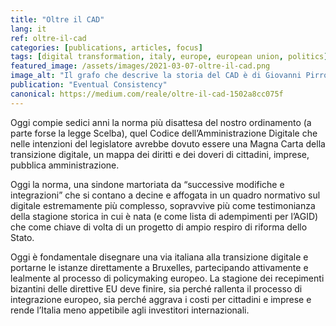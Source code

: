 ```yaml
---
title: "Oltre il CAD"
lang: it
ref: oltre-il-cad
categories: [publications, articles, focus]
tags: [digital transformation, italy, europe, european union, politics]
featured_image: /assets/images/2021-03-07-oltre-il-cad.png
image_alt: "Il grafo che descrive la storia del CAD è di Giovanni Pirrotta"
publication: "Eventual Consistency"
canonical: https://medium.com/reale/oltre-il-cad-1502a8cc075f
---
```


Oggi compie sedici anni la norma più disattesa del nostro ordinamento (a parte forse la legge Scelba), quel Codice dell’Amministrazione Digitale che nelle intenzioni del legislatore avrebbe dovuto essere una Magna Carta della transizione digitale, un mappa dei diritti e dei doveri di cittadini, imprese, pubblica amministrazione.

Oggi la norma, una sindone martoriata da “successive modifiche e integrazioni” che si contano a decine e affogata in un quadro normativo sul digitale estremamente più complesso, sopravvive più come testimonianza della stagione storica in cui è nata (e come lista di adempimenti per l’AGID) che come chiave di volta di un progetto di ampio respiro di riforma dello Stato.

Oggi è fondamentale disegnare una via italiana alla transizione digitale e portarne le istanze direttamente a Bruxelles, partecipando attivamente e lealmente al processo di policymaking europeo. La stagione dei recepimenti bizantini delle direttive EU deve finire, sia perché rallenta il processo di integrazione europeo, sia perché aggrava i costi per cittadini e imprese e rende l’Italia meno appetibile agli investitori internazionali.
